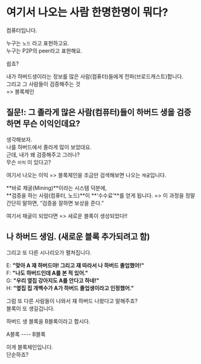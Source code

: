 # 여기서 나오는 사람 한명한명이 뭐다?

컴퓨터입니다.

누구는 `노드` 라고 표현하고요.  
누구는 P2P의 peer라고 표현해요.

쉽죠?

내가 하버드생이라는 정보를 많은 사람(컴퓨터)들에게 전파(브로드캐스트)합니다.  
그리고 그 사람들이 검증해주는 것  
=> 블록체인

## 질문!: 그 졸라게 많은 사람(컴퓨터)들이 하버드 생을 검증하면 무슨 이익인데요?

생각해보자.  
나를 하버드에서 졸라게 많이 보았대요.  
근데, 내가 왜 검증해주고 그러나?  
무슨 `이익` 이 있다고?

여기서 나오는 이익 => 블록체인을 조금만 검색해보면 나오는 `채굴`입니다.

**바로 채굴(Mining)**이라는 시스템 덕분에,  
**검증을 하는 사람(컴퓨터, 노드)**이 **‘수수료’**를 얻게 됩니다.
=> 이 과정을 정말 간단히 말하면, “검증을 잘하면 보상을 준다.”

여기서 채굴이 되었다면 => 새로운 블록이 생성되었다!!

## 나 하버드 생임. (새로운 블록 추가되려고 함)

그리고 또 다른 시나리오가 펼쳐집니다.

E: **"맞아 A 쟤 하버드야! 그리고 쟤 따라서 나 하버드 졸업했어!"**  
F: **"나도 하버드인데 A를 본 적 있어."**  
G: **"우리 옆집 강아지도 A를 안다고 하네!"**  
H: **"옆집 집 개백수가 A가 하버드 졸업생이라고 인정했어."**

그럼 또 다른 사람들이 나와서 쟤 하버드 나왔다고 말해주죠?  
블록이 또 생길겁니다.

하버드 생 블록을 B블록이라고 합시다.

A블록 ---- B블록

이게 블록체인입니다.  
단순하죠?
